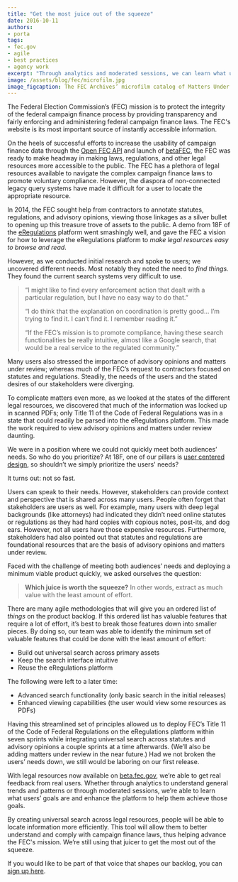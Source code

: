 ```yaml
---
title: "Get the most juice out of the squeeze"
date: 2016-10-11
authors:
- porta
tags:
- fec.gov
- agile
- best practices
- agency work
excerpt: "Through analytics and moderated sessions, we can learn what user goals are and enhance the platform to help them achieve those goals. By creating universal search across legal resources, people will be able to locate information more efficiently. This tool will allow them to better understand and comply with campaign finance laws, thus helping advance the FEC's mission."
image: /assets/blog/fec/microfilm.jpg
image_figcaption: The FEC Archives’ microfilm catalog of Matters Under Review
---
```


The Federal Election Commission’s (FEC) mission is to protect the integrity of the federal campaign finance process by providing transparency and fairly enforcing and administering federal campaign finance laws. The FEC's website is its most important source of instantly accessible information.

On the heels of successful efforts to increase the usability of campaign finance data through the [Open FEC API](https://18f.gsa.gov/2015/07/08/openfec-api/) and launch of [betaFEC](https://18f.gsa.gov/2015/10/29/welcome-to-betafec/), the FEC was ready to make headway in making laws, regulations, and other legal resources more accessible to the public. The FEC has a plethora of legal resources available to navigate the complex campaign finance laws to promote voluntary compliance. However, the diaspora of non-connected legacy query systems have made it difficult for a user to locate the appropriate resource.

In 2014, the FEC sought help from contractors to annotate statutes, regulations, and advisory opinions, viewing those linkages as a silver bullet to opening up this treasure trove of assets to the public. A demo from 18F of the [eRegulations](https://18f.gsa.gov/2015/12/09/an-open-source-government-is-a-faster-more-efficient-government/) platform went smashingly well, and gave the FEC a vision for how to leverage the eRegulations platform to *make legal resources easy to browse and read*.

However, as we conducted initial research and spoke to users; we uncovered different needs. Most notably they noted the need to *find things.* They found the current search systems very difficult to use.

> “I might like to find every enforcement action that dealt with a particular regulation, but I have no easy way to do that.”
>
> “I do think that the explanation on coordination is pretty good… I’m trying to find it. I can’t find it. I remember reading it.”
>
> “If the FEC’s mission is to promote compliance, having these search functionalities be really intuitive, almost like a Google search, that would be a real service to the regulated community.”

Many users also stressed the importance of advisory opinions and matters under review; whereas much of the FEC’s request to contractors focused on statutes and regulations. Steadily, the needs of the users and the stated desires of our stakeholders were diverging.

To complicate matters even more, as we looked at the states of the different legal resources, we discovered that much of the information was locked up in scanned PDFs; only Title 11 of the Code of Federal Regulations was in a state that could readily be parsed into the eRegulations platform. This made the work required to view advisory opinions and matters under review daunting.

We were in a position where we could not quickly meet both audiences’ needs. So who do you prioritize? At 18F, one of our pillars is [user centered design](https://18f.gsa.gov/tags/user-centered-design/), so shouldn’t we simply prioritize the users' needs?

It turns out: not so fast.

Users can speak to their needs. However, stakeholders can provide context and perspective that is shared across many users. People often forget that stakeholders are users as well. For example, many users with deep legal backgrounds (like attorneys) had indicated they didn’t need online statutes or regulations as they had hard copies with copious notes, post-its, and dog ears. However, not all users have those expensive resources. Furthermore, stakeholders had also pointed out that statutes and regulations are foundational resources that are the basis of advisory opinions and matters under review.

Faced with the challenge of meeting both audiences’ needs and deploying a minimum viable product quickly, we asked ourselves the question:

> **Which juice is worth the squeeze?** In other words, extract as much
> value with the least amount of effort.

There are many agile methodologies that will give you an ordered list of *things* on the product backlog. If this ordered list has valuable features that require a lot of effort, it’s best to break those features down into smaller pieces. By doing so, our team was able to identify the minimum set of valuable features that could be done with the least amount of effort:

-   Build out universal search across primary assets
-   Keep the search interface intuitive
-   Reuse the eRegulations platform

The following were left to a later time:

-   Advanced search functionality (only basic search in the initial releases)
-   Enhanced viewing capabilities (the user would view some resources as PDFs)

Having this streamlined set of principles allowed us to deploy FEC’s Title 11 of the Code of Federal Regulations on the eRegulations platform within seven sprints while integrating universal search across statutes and advisory opinions a couple sprints at a time afterwards. (We’ll also be adding matters under review in the near future.) Had we not broken the users’ needs down, we still would be laboring on our first release.

With legal resources now available on [beta.fec.gov](https://beta.fec.gov/legal-resources), we’re able to get real feedback from real users. Whether through analytics to understand general trends and patterns or through moderated sessions, we’re able to learn what users’ goals are and enhance the platform to help them achieve those goals.

By creating universal search across legal resources, people will be able to locate information more efficiently. This tool will allow them to better understand and comply with campaign finance laws, thus helping advance the FEC's mission. We’re still using that juicer to get the most out of the squeeze.

If you would like to be part of that voice that shapes our backlog, you can [sign up here](http://ethn.io/70862).
